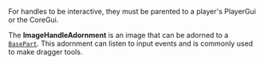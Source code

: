 For handles to be interactive, they must be parented to a player's PlayerGui
or the CoreGui.

The **ImageHandleAdornment** is an image that can be adorned to a
[`BasePart`](https://create.roblox.com/docs/reference/engine/classes/BasePart). This adornment can listen to input events and is commonly
used to make dragger tools.